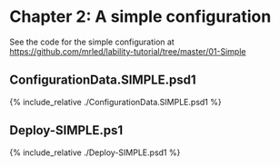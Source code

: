 # Chapter 2: A simple configuration

See the code for the simple configuration at
<https://github.com/mrled/lability-tutorial/tree/master/01-Simple>

## ConfigurationData.SIMPLE.psd1

{% include_relative ./ConfigurationData.SIMPLE.psd1 %}

## Deploy-SIMPLE.ps1

{% include_relative ./Deploy-SIMPLE.psd1 %}
